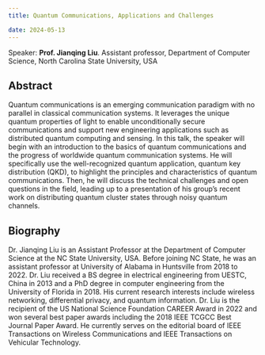 ```yaml
---
title: Quantum Communications, Applications and Challenges

date: 2024-05-13
---
```


Speaker: **Prof. Jianqing Liu**.
Assistant professor, Department of Computer Science, North Carolina State University, USA
<!--more-->


## Abstract 

Quantum communications is an emerging communication paradigm with no parallel in classical communication systems. It leverages the unique quantum properties of light to enable unconditionally secure communications and support new engineering applications such as distributed quantum computing and sensing. In this talk, the speaker will begin with an introduction to the basics of quantum communications and the progress of worldwide quantum communication systems. He will specifically use the well-recognized quantum application, quantum key distribution (QKD), to highlight the principles and characteristics of quantum communications. Then, he will discuss the technical challenges and open questions in the field, leading up to a presentation of his group’s recent work on distributing quantum cluster states through noisy quantum channels.


## Biography

Dr. Jianqing Liu is an Assistant Professor at the Department of Computer Science at the NC State University, USA. Before joining NC State, he was an assistant professor at University of Alabama in Huntsville from 2018 to 2022. Dr. Liu received a BS degree in electrical engineering from UESTC, China in 2013 and a PhD degree in computer engineering from the University of Florida in 2018. His current research interests include wireless networking, differential privacy, and quantum information. Dr. Liu is the recipient of the US National Science Foundation CAREER Award in 2022 and won several best paper awards including the 2018 IEEE TCGCC Best Journal Paper Award. He currently serves on the editorial board of IEEE Transactions on Wireless Communications and IEEE Transactions on Vehicular Technology.
 


